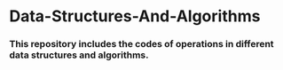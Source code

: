 # Data-Structures-And-Algorithms

### This repository includes the codes of operations in different data structures and algorithms.




